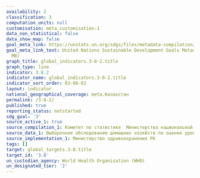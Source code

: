 ```yaml
---
availability: 2
classification: 3
computation_units: null
customisation: meta.customisation-1
data_non_statistical: false
data_show_map: false
goal_meta_link: https://unstats.un.org/sdgs/files/metadata-compilation/Metadata-Goal-3.pdf
goal_meta_link_text: United Nations Sustainable Development Goals Metadata (PDF 4.0
  MB)
graph_title: global_indicators.3-8-2.title
graph_type: line
indicator: 3.8.2
indicator_name: global_indicators.3-8-2.title
indicator_sort_order: 03-08-02
layout: indicator
national_geographical_coverage: meta.Казахстан
permalink: /3-8-2/
published: true
reporting_status: notstarted
sdg_goal: '3'
source_active_1: true
source_compilation_1: Комитет по статистике  Министерства национальной экономики РК
source_data_1: Выборочное обследование домашних хозяйств по оценке уровня жизни
source_implementation_1: Министерство здравоохранения РК
tags: []
target: global_targets.3-8.title
target_id: '3.8'
un_custodian_agency: World Health Organisation (WHO)
un_designated_tier: '2'
---
```

